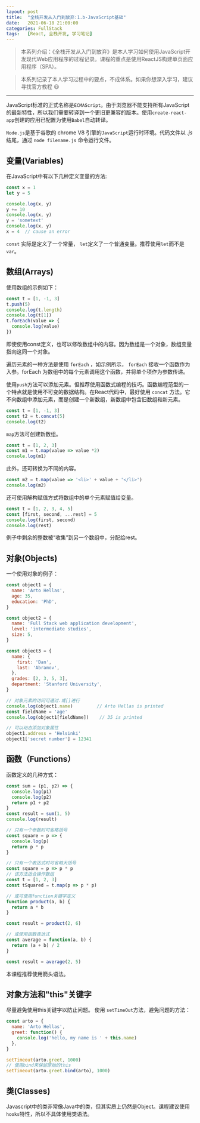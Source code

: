 ```yaml
---
layout: post
title:  "全栈开发从入门到放弃:1.b-JavaScript基础"
date:   2021-06-18 21:00:00
categories: FullStack
tags:   [React, 全栈开发, 学习笔记]
---
```


>本系列介绍：《全栈开发从入门到放弃》是本人学习如何使用JavaScript开发现代Web应用程序的过程记录。课程的重点是使用ReactJS构建单页面应用程序（SPA）。

>本系列记录了本人学习过程中的要点，不成体系。如果你想深入学习，建议寻找官方教程 😃

---

JavaScript标准的正式名称是`ECMAScript`。由于浏览器不能支持所有JavaScript的最新特性，所以我们需要转译到一个更旧更兼容的版本。使用`create-react-app`创建的应用已配置为使用`Babel`自动转译。

`Node.js`是基于谷歌的 chrome V8 引擎的`JavaScript`运行时环境。代码文件以 *.js*结尾，通过 `node filename.js` 命令运行文件。

## 变量(Variables)

在JavaScript中有以下几种定义变量的方法:

```javascript
const x = 1
let y = 5

console.log(x, y)
y += 10
console.log(x, y)
y = 'sometext'
console.log(x, y)
x = 4  // cause an error
```

`const` 实际是定义了一个常量， `let`定义了一个普通变量。推荐使用`let`而不是`var`。

## 数组(Arrays)

使用数组的示例如下：

```javascript
const t = [1, -1, 3]
t.push(5)
console.log(t.length)
console.log(t[1])
t.forEach(value => {
  console.log(value)
})
```

即使使用const定义，也可以修改数组中的内容。因为数组是一个对象，数组变量指向这同一个对象。

遍历元素的一种方法是使用 `forEach` ，如示例所示， `forEach` 接收一个函数作为入参。forEach 为数组中的每个元素调用这个函数，并将单个项作为参数传递。

使用`push`方法可以添加元素。但推荐使用函数式编程的技巧。函数编程范型的一个特点就是使用不可变的数据结构。在React代码中，最好使用 `concat` 方法。它不向数组中添加元素，而是创建一个新数组，新数组中包含旧数组和新元素。

```javascript
const t = [1, -1, 3]
const t2 = t.concat(5)
console.log(t2)
```

`map`方法可创建新数组。

```javascript
const t = [1, 2, 3]
const m1 = t.map(value => value *2)
console.log(m1)
```

此外，还可转换为不同的内容。

```javascript
const m2 = t.map(value => '<li>' + value + '</li>')
console.log(m2)
```

还可使用解构赋值方式将数组中的单个元素赋值给变量。

```javascript
const t = [1, 2, 3, 4, 5]
const [first, second, ...rest] = 5
console.log(first, second)
console.log(rest)
```

例子中剩余的整数被“收集”到另一个数组中，分配给rest。

## 对象(Objects)

一个使用对象的例子：

```javascript
const object1 = {
  name: 'Arto Hellas',
  age: 35,
  education: 'PhD',
}

const object2 = {
  name: 'Full Stack web application development',
  level: 'intermediate studies',
  size: 5,
}

const object3 = {
  name: {
    first: 'Dan',
    last: 'Abramov',
  },
  grades: [2, 3, 5, 3],
  department: 'Stanford University',
}

// 对象元素的访问可通过.或[]进行
console.log(object1.name)         // Arto Hellas is printed
const fieldName = 'age' 
console.log(object1[fieldName])    // 35 is printed

// 可以动态添加对象属性
object1.address = 'Helsinki'
object1['secret number'] = 12341
```

## 函数（Functions）

函数定义的几种方式：

```javascript
const sum = (p1, p2) => {
  console.log(p1)
  console.log(p2)
  return p1 + p2
}
const result = sum(1, 5)
console.log(result)

// 只有一个参数时可省略括号
const square = p => {
  console.log(p)
  return p * p
}

// 只有一个表达式时可省略大括号
const square = p => p * p
// 该方法适合操作数组
const t = [1, 2, 3]
const tSquared = t.map(p => p * p)

// 或可使用function关键字定义
function product(a, b) {
  return a * b
}

const result = product(2, 6)

// 或使用函数表达式
const average = function(a, b) {
  return (a + b) / 2
}

const result = average(2, 5)
```

本课程推荐使用箭头语法。

## 对象方法和"this"关键字

尽量避免使用this关键字以防止问题。
使用 `setTimeOut`方法，避免问题的方法：

```javascript
const arto = {
  name: 'Arto Hellas',
  greet: function() {
    console.log('hello, my name is ' + this.name)
  },
}

setTimeout(arto.greet, 1000)
// 使用bind来保留原始的this
setTimeout(arto.greet.bind(arto), 1000)
```

## 类(Classes)

Javascript中的类非常像Java中的类，但其实质上仍然是Object。课程建议使用`hooks`特性，所以不具体使用类语法。
